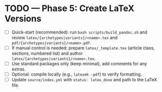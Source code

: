 # TODO — Phase 5: Create LaTeX Versions

- [ ] Quick-start (recommended): run `bash scripts/build_pandoc.sh` and review `latex/{archetypes|variants}/<name>.tex` and `pdf/{archetypes|variants}/<name>.pdf`.
- [ ] If manual control is needed: prepare `latex/_template.tex` (article class, sections, numbered list) and author `latex/{archetypes|variants}/<name>.tex`.
- [ ] Use standard packages only (keep minimal), add comments for any extras.
- [ ] Optional: compile locally (e.g., `latexmk -pdf`) to verify formatting.
- [ ] Update `source/index.yml` with `status: latex_done` and path to the LaTeX file.
